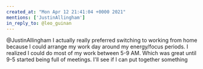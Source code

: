 ```yaml
---
created_at: "Mon Apr 12 21:41:04 +0000 2021"
mentions: ['JustinAllingham']
in_reply_to: @leo_guinan
---
```


@JustinAllingham I actually really preferred switching to working from home because I could arrange my work day around my energy/focus periods. I realized I could do most of my work between 5-9 AM. Which was great until 9-5 started being full of meetings. I'll see if I can put together something